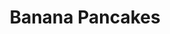 ---
title: Banana Pancakes
metadata:
  title: Banana Pancakes
  servings: '1'
  course: Breakfast
  source: https://www.panmacmillan.com/blogs/lifestyle-wellbeing/joe-wicks-protein-pancakes-recipe-body-coach
ingredients:
- name: egg
  amount: '1'
- name: banana
  amount: '1'
- name: protein powder
  amount: 1 scoop
- name: coconut oil
  amount: 1 tsp
- name: baking powder
  amount: 1 pinch
- name: oats
  amount: 25 g
cookware:
- name: blender
- name: frying pan
- name: spatula
steps:
- description: Put banana, protein powder, egg, oats and baking powder into the blender
    and whizz until smooth.
- description: Add coconut oil to a frying pan on a high heat and then add a scoop
    of the mixture to the pan to cook (I use a 1/4 cup measure). Cook until it's solidified
    and then flip with a spatula to cook the other side.
- description: Work your way through the rest of the mixture, and then serve with
    your favourite toppings.

---